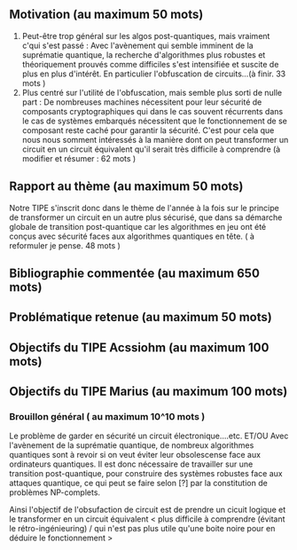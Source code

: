 ## Motivation (au maximum 50 mots)
1) Peut-être trop général sur les algos post-quantiques, mais vraiment c'qui s'est passé :
Avec l'avènement qui semble imminent de la suprématie quantique, la recherche d'algorithmes 
plus robustes et théoriquement prouvés comme difficiles s'est intensifiée et suscite 
de plus en plus d'intérêt. En particulier l'obfuscation de circuits...(à finir. 33 mots )
2) Plus centré sur l'utilité de l'obfuscation, mais semble plus sorti de nulle part :
De nombreuses machines nécessitent pour leur sécurité de composants cryptographiques qui 
dans le cas souvent récurrents dans le cas de systèmes embarqués nécessitent que le fonctionnement
de se composant reste caché pour garantir la sécurité. C'est pour cela que nous nous somment intéressés
à la manière dont on peut transformer un circuit en un circuit équivalent qu'il serait très difficile à
comprendre (à modifier et résumer : 62 mots )

## Rapport au thème (au maximum 50 mots)
Notre TIPE s'inscrit donc dans le thème de l'année à la fois sur le principe de transformer un circuit
en un autre plus sécurisé, que dans sa démarche globale de transition post-quantique car les 
algorithmes en jeu ont été conçus avec sécurité faces aux algorithmes quantiques en tête.
( à reformuler je pense. 48 mots )

## Bibliographie commentée (au maximum 650 mots)


## Problématique retenue (au maximum 50 mots)

## Objectifs du TIPE Acssiohm (au maximum 100 mots)

## Objectifs du TIPE Marius (au maximum 100 mots)




### Brouillon général ( au maximum 10^10 mots )
Le problème de garder en sécurité un circuit électronique....etc.
ET/OU
Avec l'avènement de la suprématie quantique, de nombreux algorithmes quantiques
sont à revoir si on veut éviter leur obsolescense face aux ordinateurs quantiques.
Il est donc nécessaire de travailler sur une transition post-quantique, pour 
construire des systèmes robustes face aux attaques quantique, ce qui peut se faire selon [?]
par la constitution de problèmes NP-complets.



Ainsi l'objectif de l'obsufaction de circuit est de prendre un cicuit logique et le 
transformer en un circuit équivalent < plus difficile à comprendre (évitant le rétro-ingénieuring) 
/ qui n'est pas plus utile qu'une boite noire pour en déduire le fonctionnement > 